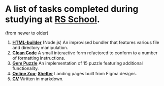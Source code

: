# A list of tasks completed during studying at [RS School](https://rollingscopes.com/).

(from newer to older)
1. **[HTML-builder](https://github.com/altsep/html-builder)** (Node.js) An improvised bundler that features various file and directory manipulation.
2. **[Clean Code](https://altsep.github.io/clean-code-s1e1/)** A small interactive form refactored to conform to a number of formatting instructions.
3. **[Gem Puzzle](https://rolling-scopes-school.github.io/altsep-JSFE2022Q3/gem-puzzle/)** An implementation of 15 puzzle featuring additional functionality.
4. **[Online Zoo](https://rolling-scopes-school.github.io/altsep-JSFE2022Q3/online-zoo/pages/main/)**; **[Shelter](https://rolling-scopes-school.github.io/altsep-JSFE2022Q1/shelter/main.html)** Landing pages built from Figma designs.
4. **[CV](https://github.com/altsep/rsschool-cv/blob/rsschool-cv-html/cv.md)** Written in markdown.
